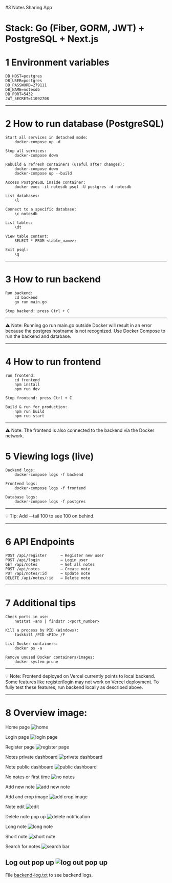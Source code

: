 #3 Notes Sharing App

# Stack: Go (Fiber, GORM, JWT) + PostgreSQL + Next.js

# 1 Environment variables

    DB_HOST=postgres
    DB_USER=postgres
    DB_PASSWORD=279111
    DB_NAME=notesdb
    DB_PORT=5432
    JWT_SECRET=11092708

---

# 2 How to run database (PostgreSQL)

    Start all services in detached mode:
        docker-compose up -d

    Stop all services:
        docker-compose down

    Rebuild & refresh containers (useful after changes):
        docker-compose down
        docker-compose up --build

    Access PostgreSQL inside container:
        docker exec -it notesdb psql -U postgres -d notesdb

    List databases:
        \l

    Connect to a specific database:
        \c notesdb

    List tables:
        \dt

    View table content:
        SELECT * FROM <table_name>;

    Exit psql:
        \q

---

# 3 How to run backend

    Run backend:
        cd backend
        go run main.go

    Stop backend: press Ctrl + C

---

⚠️ Note: Running go run main.go outside Docker will result in an error because the postgres hostname is not recognized. Use Docker Compose to run the backend and database.

---

# 4 How to run frontend

    run frontend:
        cd frontend
        npm install
        npm run dev

    Stop frontend: press Ctrl + C

    Build & run for production:
        npm run build
        npm run start

---

 ⚠️ Note: The frontend is also connected to the backend via the Docker network.

# 5 Viewing logs (live)

    Backend logs:
        docker-compose logs -f backend

    Frontend logs:
        docker-compose logs -f frontend

    Database logs:
        docker-compose logs -f postgres

---

💡 Tip: Add --tail 100 to see 100 on behind.

---

# 6 API Endpoints

    POST /api/register      → Register new user
    POST /api/login         → Login user
    GET /api/notes          → Get all notes
    POST /api/notes         → Create note
    PUT /api/notes/:id      → Update note
    DELETE /api/notes/:id   → Delete note

---

# 7 Additional tips

    Check ports in use:
        netstat -ano | findstr :<port_number>

    Kill a process by PID (Windows):
        taskkill /PID <PID> /F

    List Docker containers:
        docker ps -a

    Remove unused Docker containers/images:
        docker system prune

---

💡 Note: Frontend deployed on Vercel currently points to local backend. Some features like register/login may not work on Vercel deployment. To fully test these features, run backend locally as described above.

---

# 8 Overview image:

Home page
![home](https://raw.githubusercontent.com/NasywaFA/note-sharing-app/main/overview/home.png)

Login page
![login page](https://raw.githubusercontent.com/NasywaFA/note-sharing-app/main/overview/login_page.png)

Register page
![register page](https://raw.githubusercontent.com/NasywaFA/note-sharing-app/main/overview/register_page.png)

Notes private dashboard
![private dashboard](https://raw.githubusercontent.com/NasywaFA/note-sharing-app/main/overview/dashboard.png)

Note public dashboard
![public dashboard](https://raw.githubusercontent.com/NasywaFA/note-sharing-app/main/overview/public_dashboard.png)

No notes or first time
![no notes](https://raw.githubusercontent.com/NasywaFA/note-sharing-app/main/overview/no_data.png)

Add new note
![add new note](https://raw.githubusercontent.com/NasywaFA/note-sharing-app/main/overview/add_note.png)

Add and crop image
![add crop image](https://raw.githubusercontent.com/NasywaFA/note-sharing-app/main/overview/add_crop_image.png)

Note edit
![edit](https://raw.githubusercontent.com/NasywaFA/note-sharing-app/main/overview/edit.png)

Delete note pop up
![delete notification](https://raw.githubusercontent.com/NasywaFA/note-sharing-app/main/overview/delete_notification.png)

Long note
![long note](https://raw.githubusercontent.com/NasywaFA/note-sharing-app/main/overview/long_note.png)

Short note
![short note](https://raw.githubusercontent.com/NasywaFA/note-sharing-app/main/overview/short_note.png)

Search for notes
![search bar](https://raw.githubusercontent.com/NasywaFA/note-sharing-app/main/overview/search.png)

Log out pop up
![log out pop up](overview/logout_pop_up.png)
---

File [backend-log.txt](https://github.com/NasywaFA/note-sharing-app/blob/main/backend-log.txt) to see backend logs.
